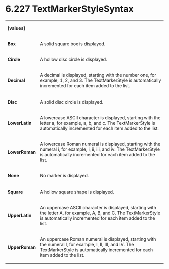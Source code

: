 <html dir="LTR" xmlns:mshelp="http://msdn.microsoft.com/mshelp" xmlns:ddue="http://ddue.schemas.microsoft.com/authoring/2003/5" xmlns:xlink="http://www.w3.org/1999/xlink" xmlns:tool="http://www.microsoft.com/tooltip"><body><input type="hidden" id="userDataCache" class="userDataStyle"><input type="hidden" id="hiddenScrollOffset"><img id="dropDownImage" style="display:none; height:0; width:0;" src="../local/drpdown.gif"><img id="dropDownHoverImage" style="display:none; height:0; width:0;" src="../local/drpdown_orange.gif"><img id="collapseImage" style="display:none; height:0; width:0;" src="../local/collapse.gif"><img id="expandImage" style="display:none; height:0; width:0;" src="../local/exp.gif"><img id="collapseAllImage" style="display:none; height:0; width:0;" src="../local/collall.gif"><img id="expandAllImage" style="display:none; height:0; width:0;" src="../local/expall.gif"><img id="copyImage" style="display:none; height:0; width:0;" src="../local/copycode.gif"><img id="copyHoverImage" style="display:none; height:0; width:0;" src="../local/copycodeHighlight.gif"><div id="header"><h1 class="heading">6.227 TextMarkerStyleSyntax</h1></div><div id="mainSection"><div id="mainBody"><div id="allHistory" class="saveHistory" onsave="saveAll()" onload="loadAll()"></div>




<p xmlns:wsd="http://wsdev.schemas.microsoft.com/authoring/2008/2" xmlns:msxsl="urn:schemas-microsoft-com:xslt" xmlns:script="urn:script" xmlns:build="urn:build">
<div id="sectionSection0" class="section" name="collapseableSection"><content xmlns="http://ddue.schemas.microsoft.com/authoring/2003/5" xmlns:wsd="http://wsdev.schemas.microsoft.com/authoring/2008/2" xmlns:msxsl="urn:schemas-microsoft-com:xslt" xmlns:script="urn:script" xmlns:build="urn:build">
				</content></div><div id="sectionSection1" class="section" name="collapseableSection"><content xmlns="http://ddue.schemas.microsoft.com/authoring/2003/5" xmlns:wsd="http://wsdev.schemas.microsoft.com/authoring/2008/2" xmlns:msxsl="urn:schemas-microsoft-com:xslt" xmlns:script="urn:script" xmlns:build="urn:build">
					<p xmlns=""><b></b></p><table class="ProtocolAuthoredTable" xmlns=""><tr>
								<td>
									<p>
										<b>[values]</b>
									</p>
								</td>
								<td>
								</td>
							</tr><tr>
							<td>
								<p>
									<b>Box</b>
								</p>
							</td>
							<td>
								<p>A solid square box is displayed.</p>
							</td>
						</tr><tr>
							<td>
								<p>
									<b>Circle</b>
								</p>
							</td>
							<td>
								<p>A hollow disc circle is displayed.</p>
							</td>
						</tr><tr>
							<td>
								<p>
									<b>Decimal</b>
								</p>
							</td>
							<td>
								<p>A decimal is displayed, starting with the number one, for example, 1, 2, and 3. The TextMarkerStyle is automatically incremented for each item added to the list.</p>
							</td>
						</tr><tr>
							<td>
								<p>
									<b>Disc</b>
								</p>
							</td>
							<td>
								<p>A solid disc circle is displayed.</p>
							</td>
						</tr><tr>
							<td>
								<p>
									<b>LowerLatin</b>
								</p>
							</td>
							<td>
								<p>A lowercase ASCII character is displayed, starting with the letter a, for example, a, b, and c. The TextMarkerStyle is automatically incremented for each item added to the list.</p>
							</td>
						</tr><tr>
							<td>
								<p>
									<b>LowerRoman</b>
								</p>
							</td>
							<td>
								<p>A lowercase Roman numeral is displayed, starting with the numeral i, for example, i, ii, iii, and iv. The TextMarkerStyle is automatically incremented for each item added to the list.</p>
							</td>
						</tr><tr>
							<td>
								<p>
									<b>None</b>
								</p>
							</td>
							<td>
								<p>No marker is displayed.</p>
							</td>
						</tr><tr>
							<td>
								<p>
									<b>Square</b>
								</p>
							</td>
							<td>
								<p>A hollow square shape is displayed.</p>
							</td>
						</tr><tr>
							<td>
								<p>
									<b>UpperLatin</b>
								</p>
							</td>
							<td>
								<p>An uppercase ASCII character is displayed, starting with the letter A, for example, A, B, and C. The TextMarkerStyle is automatically incremented for each item added to the list.</p>
							</td>
						</tr><tr>
							<td>
								<p>
									<b>UpperRoman</b>
								</p>
							</td>
							<td>
								<p>An uppercase Roman numeral is displayed, starting with the numeral I, for example, I, II, III, and IV. The TextMarkerStyle is automatically incremented for each item added to the list.</p>
							</td>
						</tr></table>
				</content></div><!--[if gte IE 5]>
			<tool:tip element="languageFilterToolTip" avoidmouse="false"/>
		<![endif]--></div><a name="feedback"></a><span></span></div></body></html>
